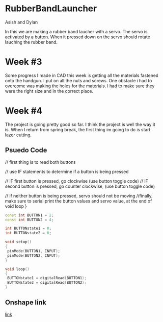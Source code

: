 # RubberBandLauncher

Asish and Dylan

In this we are making a rubber band laucher with a servo. The servo is activated by a button. When it pressed down on the servo should rotate lauching the rubber band.

# Week #3

Some progress I made in CAD this week is getting all the materials fastened onto the handgun. I put on all the nuts and screws.
One obstacle i had to overcome was making the holes for the materials. I had to make sure they were the right size and in the correct place.

# Week #4 

The project is going pretty good so far. I think the project is well the way it is. 
When I return from spring break, the first thing im going to do is start lazer cutting.

## Psuedo Code

  // first thing is to read both buttons

// use IF statements to determine if a button is being pressed
  
// IF first button is pressed, go clockwise (use button toggle code)
    // IF second button is pressed, go counter clockwise, (use button toggle code)

// if neither button is being pressed, servo should not be moving 
//finally, make sure to serial print the button values and servo value, at the end of void loop
}
 ```c++
const int BUTTON1 = 2;
const int BUTTON2 = 4;

int BUTTONstate1 = 0;
int BUTTONstate2 = 0;

void setup()
{
  pinMode(BUTTON1, INPUT);
  pinMode(BUTTON2, INPUT);
}

void loop()
{
  BUTTONstate1 = digitalRead(BUTTON1);
  BUTTONstate2 = digitalRead(BUTTON2);
}
```



## Onshape link
[link](https://cvilleschools.onshape.com/documents/4cffe182c217e96074413ad5/w/d79c45854d2593d63b4d233f/e/66427e71002e2745e77f0d53)
